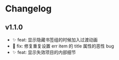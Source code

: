 # Changelog

## v1.1.0

- ✨ feat: 显示隐藏书签组的时候加入过渡动画
- 🐛 fix: 修复重复设置 err item 的 title 属性的恶性 bug
- ✨ feat: 显示失效项目的内部细节
